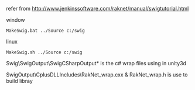 refer from http://www.jenkinssoftware.com/raknet/manual/swigtutorial.html

window

`
MakeSwig.bat ../Source c:/swig
`

linux

`
MakeSwig.sh ../Source c:/swig
`


Swig\SwigOutput\SwigCSharpOutput\* is the c# wrap files using in unity3d

SwigOutput\CplusDLLIncludes\RakNet_wrap.cxx & RakNet_wrap.h is use to build libray
